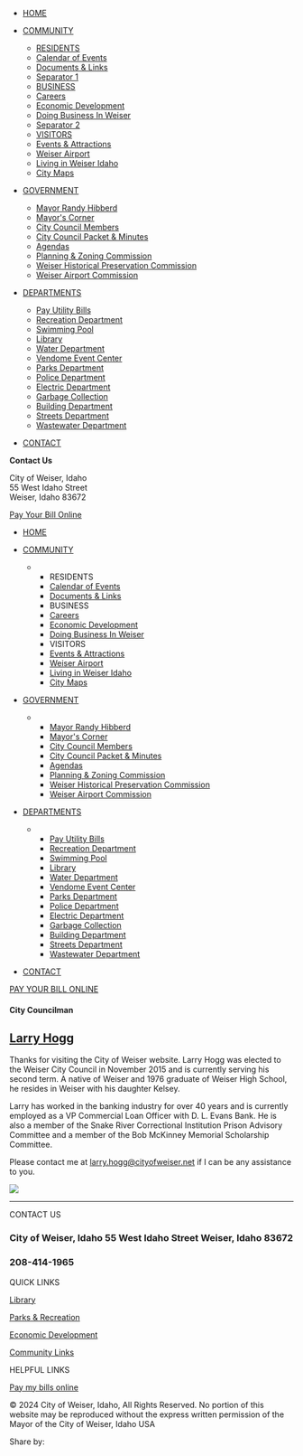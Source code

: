 - [HOME](https://www.cityofweiser.net)
- [COMMUNITY](https://www.cityofweiser.net/larry-hogg)
  
  - [RESIDENTS](https://www.cityofweiser.net/residents)
  - [Calendar of Events](https://www.cityofweiser.net/calendar-of-events)
  - [Documents &amp; Links](https://www.cityofweiser.net/document-links)
  - [Separator 1](https://www.cityofweiser.net/seperator-1)
  - [BUSINESS](https://www.cityofweiser.net/business)
  - [Careers](https://www.cityofweiser.net/careers)
  - [Economic Development](https://www.cityofweiser.net/economic-development)
  - [Doing Business In Weiser](https://www.cityofweiser.net/doing-business-in-weiser)
  - [Separator 2](https://www.cityofweiser.net/seperator-2)
  - [VISITORS](https://www.cityofweiser.net/visitors)
  - [Events &amp; Attractions](https://www.cityofweiser.net/events-attractions)
  - [Weiser Airport](https://www.cityofweiser.net/weiser-airport)
  - [Living in Weiser Idaho](https://www.cityofweiser.net/living-in-weiser-idaho)
  - [City Maps](https://www.cityofweiser.net/maps)
- [GOVERNMENT](https://www.cityofweiser.net/larry-hogg)
  
  - [Mayor Randy Hibberd](https://www.cityofweiser.net/mayor-randy-hibberd)
  - [Mayor's Corner](https://www.cityofweiser.net/mayors-corner)
  - [City Council Members](https://www.cityofweiser.net/city-council-members)
  - [City Council Packet &amp; Minutes](https://www.cityofweiser.net/city-council-packet)
  - [Agendas](https://www.cityofweiser.net/agendas)
  - [Planning &amp; Zoning Commission](https://www.cityofweiser.net/planning-zoning-commission)
  - [Weiser Historical Preservation Commission](https://www.cityofweiser.net/weiser-historical-preservation-commission)
  - [Weiser Airport Commission](https://www.cityofweiser.net/weiser-airport-commission)
- [DEPARTMENTS](https://www.cityofweiser.net/larry-hogg)
  
  - [Pay Utility Bills](https://www.cityofweiser.net/pay-utility-bills)
  - [Recreation Department](https://www.cityofweiser.net/recreation-department)
  - [Swimming Pool](https://www.cityofweiser.net/swimming-pool)
  - [Library](https://www.cityofweiser.net/library)
  - [Water Department](https://www.cityofweiser.net/water-department)
  - [Vendome Event Center](https://www.cityofweiser.net/vendome-event-center)
  - [Parks Department](https://www.cityofweiser.net/parks-department)
  - [Police Department](https://www.cityofweiser.net/police-department)
  - [Electric Department](https://www.cityofweiser.net/electric-department)
  - [Garbage Collection](https://www.cityofweiser.net/garbage-collection)
  - [Building Department](https://www.cityofweiser.net/building-department)
  - [Streets Department](https://www.cityofweiser.net/street-department)
  - [Wastewater Department](https://www.cityofweiser.net/wastewater-department)
- [CONTACT](https://www.cityofweiser.net/contact)

**Contact Us**

City of Weiser, Idaho  
55 West Idaho Street  
Weiser, Idaho 83672

[Pay Your Bill Online](https://www.invoicecloud.com/portal/%28S%28hg1qzdvefbipnqi1ud1kosfd%29%29/2/Site2.aspx?G=2e19943f-d933-440a-a63f-6472ff5b9275)

- [HOME](https://www.cityofweiser.net)
- [COMMUNITY](https://www.cityofweiser.net/larry-hogg)
  
  - - RESIDENTS
    - [Calendar of Events](https://www.cityofweiser.net/calendar-of-events)
    - [Documents &amp; Links](https://www.cityofweiser.net/document-links)
    - BUSINESS
    - [Careers](https://www.cityofweiser.net/careers)
    - [Economic Development](https://www.cityofweiser.net/economic-development)
    
    <!--THE END-->
    
    - [Doing Business In Weiser](https://www.cityofweiser.net/doing-business-in-weiser)
    - VISITORS
    - [Events &amp; Attractions](https://www.cityofweiser.net/events-attractions)
    - [Weiser Airport](https://www.cityofweiser.net/weiser-airport)
    - [Living in Weiser Idaho](https://www.cityofweiser.net/living-in-weiser-idaho)
    - [City Maps](https://www.cityofweiser.net/maps)
- [GOVERNMENT](https://www.cityofweiser.net/larry-hogg)
  
  - - [Mayor Randy Hibberd](https://www.cityofweiser.net/mayor-randy-hibberd)
    - [Mayor's Corner](https://www.cityofweiser.net/mayors-corner)
    - [City Council Members](https://www.cityofweiser.net/city-council-members)
    - [City Council Packet &amp; Minutes](https://www.cityofweiser.net/city-council-packet)
    
    <!--THE END-->
    
    - [Agendas](https://www.cityofweiser.net/agendas)
    - [Planning &amp; Zoning Commission](https://www.cityofweiser.net/planning-zoning-commission)
    - [Weiser Historical Preservation Commission](https://www.cityofweiser.net/weiser-historical-preservation-commission)
    - [Weiser Airport Commission](https://www.cityofweiser.net/weiser-airport-commission)
- [DEPARTMENTS](https://www.cityofweiser.net/larry-hogg)
  
  - - [Pay Utility Bills](https://www.cityofweiser.net/pay-utility-bills)
    - [Recreation Department](https://www.cityofweiser.net/recreation-department)
    - [Swimming Pool](https://www.cityofweiser.net/swimming-pool)
    - [Library](https://www.cityofweiser.net/library)
    - [Water Department](https://www.cityofweiser.net/water-department)
    - [Vendome Event Center](https://www.cityofweiser.net/vendome-event-center)
    - [Parks Department](https://www.cityofweiser.net/parks-department)
    
    <!--THE END-->
    
    - [Police Department](https://www.cityofweiser.net/police-department)
    - [Electric Department](https://www.cityofweiser.net/electric-department)
    - [Garbage Collection](https://www.cityofweiser.net/garbage-collection)
    - [Building Department](https://www.cityofweiser.net/building-department)
    - [Streets Department](https://www.cityofweiser.net/street-department)
    - [Wastewater Department](https://www.cityofweiser.net/wastewater-department)
- [CONTACT](https://www.cityofweiser.net/contact)

[PAY YOUR BILL ONLINE](https://www.invoicecloud.com/portal/%28S%28o5gqlpdcddxt2pcvhukh52m4%29%29/2/Site2.aspx?G=2e19943f-d933-440a-a63f-6472ff5b9275)

#### City Councilman

## [Larry Hogg](mailto:cliff.barberis@cityofweiser.net)

Thanks for visiting the City of Weiser website. Larry Hogg was elected to the Weiser City Council in November 2015 and is currently serving his second term. A native of Weiser and 1976 graduate of Weiser High School, he resides in Weiser with his daughter Kelsey.

Larry has worked in the banking industry for over 40 years and is currently employed as a VP Commercial Loan Officer with D. L. Evans Bank. He is also a member of the Snake River Correctional Institution Prison Advisory Committee and a member of the Bob McKinney Memorial Scholarship Committee.

Please contact me at [l](mailto:larry.hogg@cityofweiser.net)[arry.hogg@cityofweiser.net](mailto:larry.hogg@cityofweiser.net) if I can be any assistance to you.

![](https://lirp.cdn-website.com/544735d7/dms3rep/multi/opt/Larry-Hogg-resize-1920w.webp)

* * *

CONTACT US

### City of Weiser, Idaho 55 West Idaho Street Weiser, Idaho 83672

### 208-414-1965

QUICK LINKS

[Library](https://www.cityofweiser.net/library)

[Parks &amp; Recreation](https://www.cityofweiser.net/recreation-department)

[Economic Development](https://www.cityofweiser.net/economic-development)

[Community Links](https://www.cityofweiser.net/document-links)

HELPFUL LINKS

[Pay my bills online](https://www.invoicecloud.com/portal/%28S%28o5gqlpdcddxt2pcvhukh52m4%29%29/2/Site2.aspx?G=2e19943f-d933-440a-a63f-6472ff5b9275)

© 2024 City of Weiser, Idaho, All Rights Reserved. No portion of this website may be reproduced without the express written permission of the Mayor of the City of Weiser, Idaho USA

Share by: